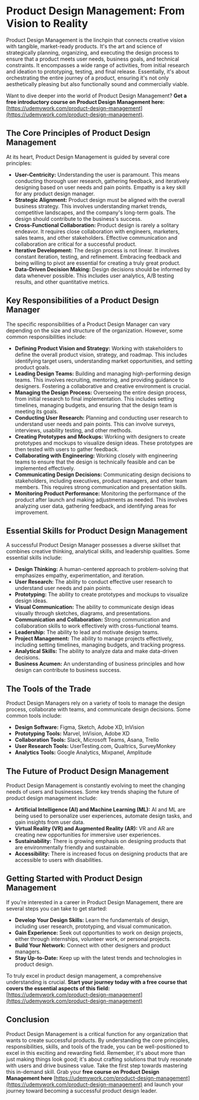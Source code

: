 # Product Design Management: From Vision to Reality

Product Design Management is the linchpin that connects creative vision with tangible, market-ready products. It's the art and science of strategically planning, organizing, and executing the design process to ensure that a product meets user needs, business goals, and technical constraints. It encompasses a wide range of activities, from initial research and ideation to prototyping, testing, and final release. Essentially, it's about orchestrating the entire journey of a product, ensuring it's not only aesthetically pleasing but also functionally sound and commercially viable.

Want to dive deeper into the world of Product Design Management? **Get a free introductory course on Product Design Management here:** [https://udemywork.com/product-design-management](https://udemywork.com/product-design-management).

## The Core Principles of Product Design Management

At its heart, Product Design Management is guided by several core principles:

*   **User-Centricity:** Understanding the user is paramount. This means conducting thorough user research, gathering feedback, and iteratively designing based on user needs and pain points. Empathy is a key skill for any product design manager.
*   **Strategic Alignment:** Product design must be aligned with the overall business strategy. This involves understanding market trends, competitive landscapes, and the company's long-term goals. The design should contribute to the business's success.
*   **Cross-Functional Collaboration:** Product design is rarely a solitary endeavor. It requires close collaboration with engineers, marketers, sales teams, and other stakeholders. Effective communication and collaboration are critical for a successful product.
*   **Iterative Development:** The design process is not linear. It involves constant iteration, testing, and refinement. Embracing feedback and being willing to pivot are essential for creating a truly great product.
*   **Data-Driven Decision Making:** Design decisions should be informed by data whenever possible. This includes user analytics, A/B testing results, and other quantitative metrics.

## Key Responsibilities of a Product Design Manager

The specific responsibilities of a Product Design Manager can vary depending on the size and structure of the organization. However, some common responsibilities include:

*   **Defining Product Vision and Strategy:** Working with stakeholders to define the overall product vision, strategy, and roadmap. This includes identifying target users, understanding market opportunities, and setting product goals.
*   **Leading Design Teams:** Building and managing high-performing design teams. This involves recruiting, mentoring, and providing guidance to designers. Fostering a collaborative and creative environment is crucial.
*   **Managing the Design Process:** Overseeing the entire design process, from initial research to final implementation. This includes setting timelines, managing budgets, and ensuring that the design team is meeting its goals.
*   **Conducting User Research:** Planning and conducting user research to understand user needs and pain points. This can involve surveys, interviews, usability testing, and other methods.
*   **Creating Prototypes and Mockups:** Working with designers to create prototypes and mockups to visualize design ideas. These prototypes are then tested with users to gather feedback.
*   **Collaborating with Engineering:** Working closely with engineering teams to ensure that the design is technically feasible and can be implemented effectively.
*   **Communicating Design Decisions:** Communicating design decisions to stakeholders, including executives, product managers, and other team members. This requires strong communication and presentation skills.
*   **Monitoring Product Performance:** Monitoring the performance of the product after launch and making adjustments as needed. This involves analyzing user data, gathering feedback, and identifying areas for improvement.

## Essential Skills for Product Design Management

A successful Product Design Manager possesses a diverse skillset that combines creative thinking, analytical skills, and leadership qualities. Some essential skills include:

*   **Design Thinking:** A human-centered approach to problem-solving that emphasizes empathy, experimentation, and iteration.
*   **User Research:** The ability to conduct effective user research to understand user needs and pain points.
*   **Prototyping:** The ability to create prototypes and mockups to visualize design ideas.
*   **Visual Communication:** The ability to communicate design ideas visually through sketches, diagrams, and presentations.
*   **Communication and Collaboration:** Strong communication and collaboration skills to work effectively with cross-functional teams.
*   **Leadership:** The ability to lead and motivate design teams.
*   **Project Management:** The ability to manage projects effectively, including setting timelines, managing budgets, and tracking progress.
*   **Analytical Skills:** The ability to analyze data and make data-driven decisions.
*   **Business Acumen:** An understanding of business principles and how design can contribute to business success.

## The Tools of the Trade

Product Design Managers rely on a variety of tools to manage the design process, collaborate with teams, and communicate design decisions. Some common tools include:

*   **Design Software:** Figma, Sketch, Adobe XD, InVision
*   **Prototyping Tools:** Marvel, InVision, Adobe XD
*   **Collaboration Tools:** Slack, Microsoft Teams, Asana, Trello
*   **User Research Tools:** UserTesting.com, Qualtrics, SurveyMonkey
*   **Analytics Tools:** Google Analytics, Mixpanel, Amplitude

## The Future of Product Design Management

Product Design Management is constantly evolving to meet the changing needs of users and businesses. Some key trends shaping the future of product design management include:

*   **Artificial Intelligence (AI) and Machine Learning (ML):** AI and ML are being used to personalize user experiences, automate design tasks, and gain insights from user data.
*   **Virtual Reality (VR) and Augmented Reality (AR):** VR and AR are creating new opportunities for immersive user experiences.
*   **Sustainability:** There is growing emphasis on designing products that are environmentally friendly and sustainable.
*   **Accessibility:** There is increased focus on designing products that are accessible to users with disabilities.

## Getting Started with Product Design Management

If you're interested in a career in Product Design Management, there are several steps you can take to get started:

*   **Develop Your Design Skills:** Learn the fundamentals of design, including user research, prototyping, and visual communication.
*   **Gain Experience:** Seek out opportunities to work on design projects, either through internships, volunteer work, or personal projects.
*   **Build Your Network:** Connect with other designers and product managers.
*   **Stay Up-to-Date:** Keep up with the latest trends and technologies in product design.

To truly excel in product design management, a comprehensive understanding is crucial. **Start your journey today with a free course that covers the essential aspects of this field:** [https://udemywork.com/product-design-management](https://udemywork.com/product-design-management)

## Conclusion

Product Design Management is a critical function for any organization that wants to create successful products. By understanding the core principles, responsibilities, skills, and tools of the trade, you can be well-positioned to excel in this exciting and rewarding field. Remember, it's about more than just making things look good; it's about crafting solutions that truly resonate with users and drive business value. Take the first step towards mastering this in-demand skill. Grab your **free course on Product Design Management here** [https://udemywork.com/product-design-management](https://udemywork.com/product-design-management) and launch your journey toward becoming a successful product design leader.

